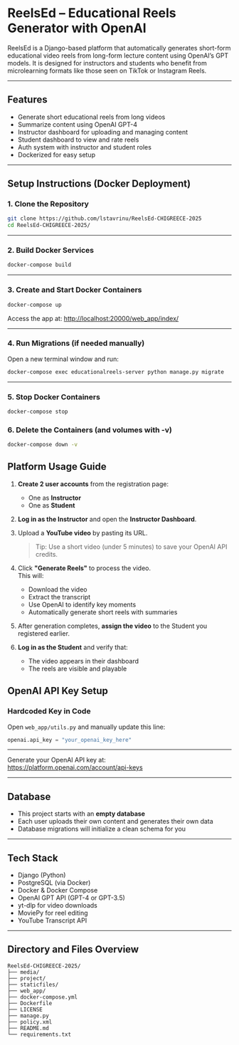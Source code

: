 # ReelsEd – Educational Reels Generator with OpenAI

ReelsEd is a Django-based platform that automatically generates short-form educational video reels from long-form lecture content using OpenAI’s GPT models. It is designed for instructors and students who benefit from microlearning formats like those seen on TikTok or Instagram Reels.

---

## Features

- Generate short educational reels from long videos  
- Summarize content using OpenAI GPT-4  
- Instructor dashboard for uploading and managing content  
- Student dashboard to view and rate reels  
- Auth system with instructor and student roles  
- Dockerized for easy setup  

---

## Setup Instructions (Docker Deployment)

### 1. Clone the Repository

```bash
git clone https://github.com/lstavrinu/ReelsEd-CHIGREECE-2025
cd ReelsEd-CHIGREECE-2025/
```

---

### 2. Build Docker Services

```bash
docker-compose build
```


---

### 3. Create and Start Docker Containers

```bash
docker-compose up
```

Access the app at: [http://localhost:20000/web_app/index/](http://localhost:20000/web_app/index/)

---


### 4. Run Migrations (if needed manually)

Open a new terminal window and run:

```bash
docker-compose exec educationalreels-server python manage.py migrate
```

---


### 5. Stop Docker Containers

```bash
docker-compose stop
```

### 6. Delete the Containers (and volumes with -v)

```bash
docker-compose down -v
```

##  Platform Usage Guide

1. **Create 2 user accounts** from the registration page:
   - One as **Instructor**
   - One as **Student**

2. **Log in as the Instructor** and open the **Instructor Dashboard**.

3. Upload a **YouTube video** by pasting its URL.  
   > Tip: Use a short video (under 5 minutes) to save your OpenAI API credits.

4. Click **"Generate Reels"** to process the video.  
   This will:
   - Download the video
   - Extract the transcript
   - Use OpenAI to identify key moments
   - Automatically generate short reels with summaries

5. After generation completes, **assign the video** to the Student you registered earlier.

6. **Log in as the Student** and verify that:
   - The video appears in their dashboard
   - The reels are visible and playable

##  OpenAI API Key Setup


### Hardcoded Key in Code 

Open `web_app/utils.py` and manually update this line:

```python
openai.api_key = "your_openai_key_here"
```


---

Generate your OpenAI API key at:  
https://platform.openai.com/account/api-keys

---

## Database

- This project starts with an **empty database**
- Each user uploads their own content and generates their own data
- Database migrations will initialize a clean schema for you

---

## Tech Stack

- Django (Python)
- PostgreSQL (via Docker)
- Docker & Docker Compose
- OpenAI GPT API (GPT-4 or GPT-3.5)
- yt-dlp for video downloads
- MoviePy for reel editing
- YouTube Transcript API

---

## Directory and Files Overview

```
ReelsEd-CHIGREECE-2025/
├── media/
├── project/
├── staticfiles/
├── web_app/
├── docker-compose.yml
├── Dockerfile
├── LICENSE
├── manage.py
├── policy.xml
├── README.md
└── requirements.txt
```
